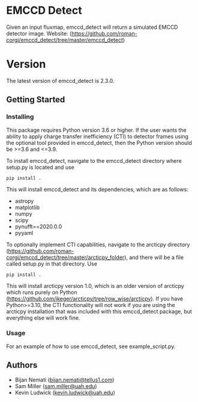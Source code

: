 # EMCCD Detect

Given an input fluxmap, emccd_detect will return a simulated EMCCD detector image.  Website:  (<https://github.com/roman-corgi/emccd_detect/tree/master/emccd_detect>)


# Version

The latest version of emccd\_detect is 2.3.0.


## Getting Started
### Installing

This package requires Python version 3.6 or higher.  If the user wants the ability to apply charge transfer inefficiency (CTI) to detector frames using the optional tool provided in emccd\_detect, then the Python version should be >=3.6 and <=3.9.

To install emccd\_detect, navigate to the emccd\_detect directory where setup.py is located and use

	pip install .

This will install emccd\_detect and its dependencies, which are as follows:

* astropy
* matplotlib
* numpy
* scipy
* pynufft==2020.0.0
* pyyaml

To optionally implement CTI capabilities, navigate to the arcticpy directory (<https://github.com/roman-corgi/emccd_detect/tree/master/arcticpy_folder>), and there will be a file called setup.py in that directory.  Use

	pip install .

This will install arcticpy version 1.0, which is an older version of arcticpy which runs purely on Python (<https://github.com/jkeger/arcticpy/tree/row_wise/arcticpy>).  If
you have Python>=3.10, the CTI functionality will not work if you are using the arcticpy installation that was included with this emccd_detect package, but everything else will work fine.


### Usage

For an example of how to use emccd\_detect, see example_script.py.


## Authors

* Bijan Nemati (<bijan.nemati@tellus1.com>)
* Sam Miller (<sam.miller@uah.edu>)
* Kevin Ludwick (<kevin.ludwick@uah.edu>)

